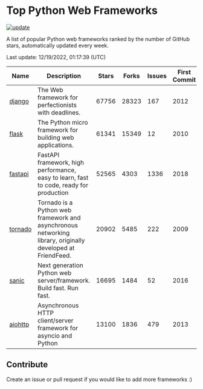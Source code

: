 # Top Python Web Frameworks

[![update](https://github.com/sunnysid3up/python-web-frameworks/actions/workflows/update.yml/badge.svg)](https://github.com/sunnysid3up/python-web-frameworks/actions/workflows/update.yml)

A list of popular Python web frameworks ranked by the number of GitHub stars, automatically updated every week.

Last update: 12/19/2022, 01:17:39 (UTC)

| Name          | Description          | Stars                     | Forks          | Issues               | First Commit        | Last Commit         |
|---------------|----------------------|---------------------------|----------------|----------------------|---------------------|---------------------|
| [django](https://github.com/django/django) | The Web framework for perfectionists with deadlines. | 67756 | 28323 | 167 | 2012 | 2022-12-19 |
| [flask](https://github.com/pallets/flask) | The Python micro framework for building web applications. | 61341 | 15349 | 12 | 2010 | 2022-12-18 |
| [fastapi](https://github.com/tiangolo/fastapi) | FastAPI framework, high performance, easy to learn, fast to code, ready for production | 52565 | 4303 | 1336 | 2018 | 2022-12-18 |
| [tornado](https://github.com/tornadoweb/tornado) | Tornado is a Python web framework and asynchronous networking library, originally developed at FriendFeed. | 20902 | 5485 | 222 | 2009 | 2022-12-18 |
| [sanic](https://github.com/sanic-org/sanic) | Next generation Python web server/framework. Build fast. Run fast. | 16695 | 1484 | 52 | 2016 | 2022-12-18 |
| [aiohttp](https://github.com/aio-libs/aiohttp) | Asynchronous HTTP client/server framework for asyncio and Python | 13100 | 1836 | 479 | 2013 | 2022-12-18 |

## Contribute 

Create an issue or pull request if you would like to add more frameworks :)